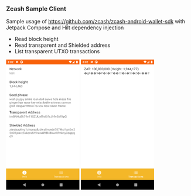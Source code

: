 ### Zcash Sample Client

Sample usage of https://github.com/zcash/zcash-android-wallet-sdk with Jetpack Compose and Hilt dependency injection

 * Read block height
 * Read transparent and Shielded address
 * List transparent UTXO transactions

<img src="https://raw.githubusercontent.com/SimonSchubert/ZcashSampleClient/main/screenshots/screen_1.png" width="200">
<img src="https://raw.githubusercontent.com/SimonSchubert/ZcashSampleClient/main/screenshots/screen_2.png" width="200">
